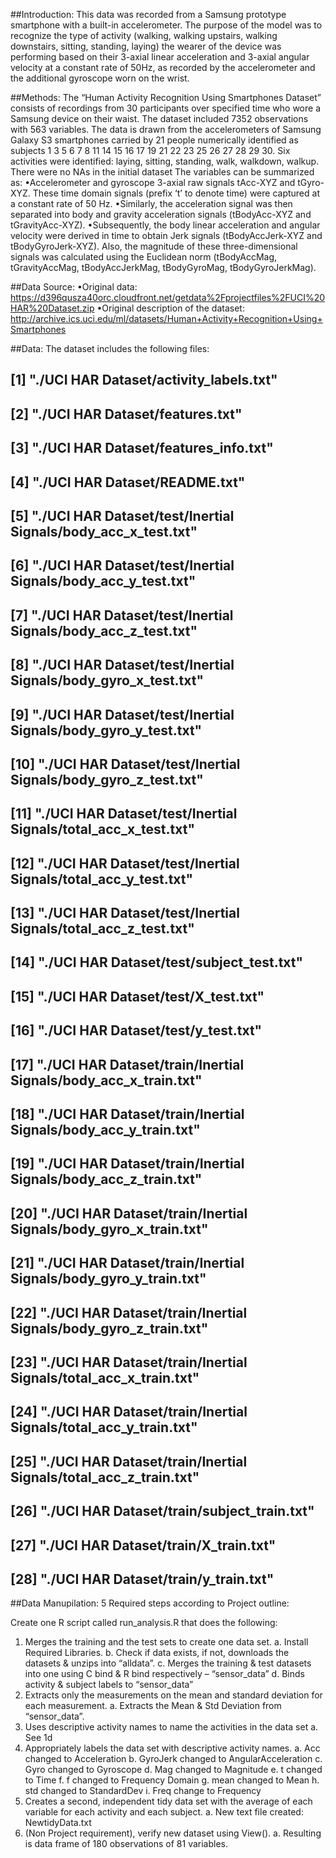 ##Introduction:
This data  was recorded from a Samsung prototype smartphone with a built-in accelerometer. 
The purpose of the model was to recognize the type of activity (walking, walking upstairs, walking downstairs, sitting, standing, laying) the wearer of the device was performing based on their 3-axial linear acceleration and 3-axial angular velocity at a constant rate of 50Hz, as recorded by the accelerometer and the additional gyroscope worn on the wrist.

##Methods:
The “Human Activity Recognition Using Smartphones Dataset” consists of recordings from 30 participants over specified time who wore a Samsung device on their waist. The dataset included 7352 observations with 563 variables. The data is drawn from the accelerometers of Samsung Galaxy S3 smartphones carried by 21 people numerically identified as subjects 1 3 5 6 7 8 11 14 15 16 17 19 21 22 23 25 26 27 28 29 30.  Six activities were identified: laying, sitting, standing, walk, walkdown, walkup.  There were no NAs in the initial dataset 
The variables can be summarized as:
•Accelerometer and gyroscope 3-axial raw signals tAcc-XYZ and tGyro-XYZ. These time domain signals (prefix ‘t’ to denote time) were captured at a constant rate of 50 Hz. 
•Similarly, the acceleration signal was then separated into body and gravity acceleration signals (tBodyAcc-XYZ and tGravityAcc-XYZ).
•Subsequently, the body linear acceleration and angular velocity were derived in time to obtain Jerk signals (tBodyAccJerk-XYZ and tBodyGyroJerk-XYZ). Also, the magnitude of these three-dimensional signals was calculated using the Euclidean norm (tBodyAccMag, tGravityAccMag, tBodyAccJerkMag, tBodyGyroMag, tBodyGyroJerkMag).

##Data Source:
•Original data: https://d396qusza40orc.cloudfront.net/getdata%2Fprojectfiles%2FUCI%20HAR%20Dataset.zip
•Original description of the dataset: http://archive.ics.uci.edu/ml/datasets/Human+Activity+Recognition+Using+Smartphones

##Data:
The dataset includes the following files:

##  [1] "./UCI HAR Dataset/activity_labels.txt"                         
##  [2] "./UCI HAR Dataset/features.txt"                                
##  [3] "./UCI HAR Dataset/features_info.txt"                           
##  [4] "./UCI HAR Dataset/README.txt"                                  
##  [5] "./UCI HAR Dataset/test/Inertial Signals/body_acc_x_test.txt"   
##  [6] "./UCI HAR Dataset/test/Inertial Signals/body_acc_y_test.txt"   
##  [7] "./UCI HAR Dataset/test/Inertial Signals/body_acc_z_test.txt"   
##  [8] "./UCI HAR Dataset/test/Inertial Signals/body_gyro_x_test.txt"  
##  [9] "./UCI HAR Dataset/test/Inertial Signals/body_gyro_y_test.txt"  
## [10] "./UCI HAR Dataset/test/Inertial Signals/body_gyro_z_test.txt"  
## [11] "./UCI HAR Dataset/test/Inertial Signals/total_acc_x_test.txt"  
## [12] "./UCI HAR Dataset/test/Inertial Signals/total_acc_y_test.txt"  
## [13] "./UCI HAR Dataset/test/Inertial Signals/total_acc_z_test.txt"  
## [14] "./UCI HAR Dataset/test/subject_test.txt"                       
## [15] "./UCI HAR Dataset/test/X_test.txt"                             
## [16] "./UCI HAR Dataset/test/y_test.txt"                             
## [17] "./UCI HAR Dataset/train/Inertial Signals/body_acc_x_train.txt" 
## [18] "./UCI HAR Dataset/train/Inertial Signals/body_acc_y_train.txt" 
## [19] "./UCI HAR Dataset/train/Inertial Signals/body_acc_z_train.txt" 
## [20] "./UCI HAR Dataset/train/Inertial Signals/body_gyro_x_train.txt"
## [21] "./UCI HAR Dataset/train/Inertial Signals/body_gyro_y_train.txt"
## [22] "./UCI HAR Dataset/train/Inertial Signals/body_gyro_z_train.txt"
## [23] "./UCI HAR Dataset/train/Inertial Signals/total_acc_x_train.txt"
## [24] "./UCI HAR Dataset/train/Inertial Signals/total_acc_y_train.txt"
## [25] "./UCI HAR Dataset/train/Inertial Signals/total_acc_z_train.txt"
## [26] "./UCI HAR Dataset/train/subject_train.txt"                     
## [27] "./UCI HAR Dataset/train/X_train.txt"                           
## [28] "./UCI HAR Dataset/train/y_train.txt"

##Data Manupilation:
5 Required steps according to Project outline:

Create one R script called run_analysis.R that does the following:
1.	Merges the training and the test sets to create one data set.
    a.	Install Required Libraries.
    b.	Check if data exists, if not, downloads the datasets & unzips into “alldata”.
    c.	Merges the training & test datasets into one using C bind & R bind respectively – “sensor_data”
    d.	Binds activity & subject labels to “sensor_data”
2.	Extracts only the measurements on the mean and standard deviation for each measurement.
    a.	Extracts the Mean & Std Deviation from “sensor_data”.
3.	Uses descriptive activity names to name the activities in the data set
    a.	See 1d
4.	Appropriately labels the data set with descriptive activity names.
    a.	Acc changed to Acceleration
    b.	GyroJerk changed to AngularAcceleration
    c.	Gyro changed to Gyroscope
    d.	Mag changed to Magnitude
    e.	t changed to Time
    f.	f changed to Frequency Domain
    g.	mean changed to Mean
    h.	std changed to StandardDev
    i.	Freq change to Frequency
5.	Creates a second, independent tidy data set with the average of each variable for each activity and each subject.
    a.	New text file created: NewtidyData.txt
6.	(Non Project requirement), verify new dataset using View().
    a.	Resulting is data frame of 180 observations of 81 variables.





